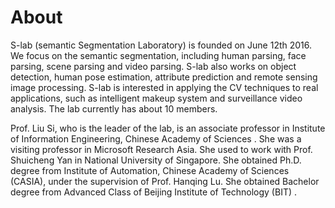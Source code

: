 # About

S-lab (semantic Segmentation Laboratory) is founded on June 12th 2016. We focus on the semantic segmentation, including human parsing, face parsing, scene parsing and video parsing. S-lab also works on object detection, human pose estimation, attribute prediction and remote sensing image processing. S-lab is interested in applying the CV techniques to real applications, such as intelligent makeup system and surveillance video analysis. The lab currently has about 10 members.

Prof. Liu Si, who is the leader of the lab, is an associate professor in Institute of Information Engineering, Chinese Academy of Sciences . She was a visiting professor in Microsoft Research Asia. She used to work with Prof. Shuicheng Yan in National University of Singapore. She obtained Ph.D. degree from Institute of Automation, Chinese Academy of Sciences (CASIA), under the supervision of Prof. Hanqing Lu. She obtained Bachelor degree from Advanced Class of Beijing Institute of Technology (BIT) .